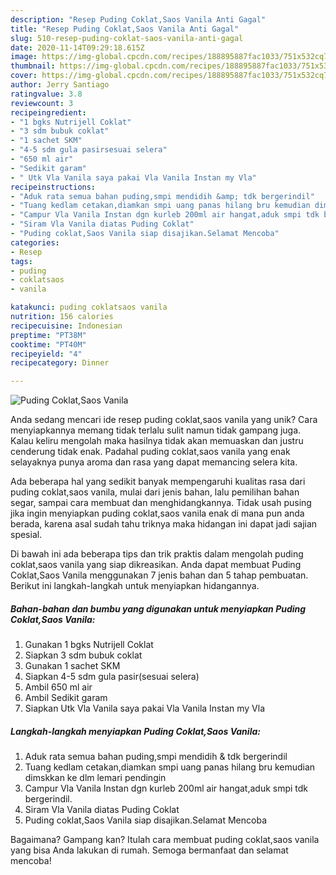 ```yaml
---
description: "Resep Puding Coklat,Saos Vanila Anti Gagal"
title: "Resep Puding Coklat,Saos Vanila Anti Gagal"
slug: 510-resep-puding-coklat-saos-vanila-anti-gagal
date: 2020-11-14T09:29:18.615Z
image: https://img-global.cpcdn.com/recipes/188895887fac1033/751x532cq70/puding-coklatsaos-vanila-foto-resep-utama.jpg
thumbnail: https://img-global.cpcdn.com/recipes/188895887fac1033/751x532cq70/puding-coklatsaos-vanila-foto-resep-utama.jpg
cover: https://img-global.cpcdn.com/recipes/188895887fac1033/751x532cq70/puding-coklatsaos-vanila-foto-resep-utama.jpg
author: Jerry Santiago
ratingvalue: 3.8
reviewcount: 3
recipeingredient:
- "1 bgks Nutrijell Coklat"
- "3 sdm bubuk coklat"
- "1 sachet SKM"
- "4-5 sdm gula pasirsesuai selera"
- "650 ml air"
- "Sedikit garam"
- " Utk Vla Vanila saya pakai Vla Vanila Instan my Vla"
recipeinstructions:
- "Aduk rata semua bahan puding,smpi mendidih &amp; tdk bergerindil"
- "Tuang kedlam cetakan,diamkan smpi uang panas hilang bru kemudian dimskkan ke dlm lemari pendingin"
- "Campur Vla Vanila Instan dgn kurleb 200ml air hangat,aduk smpi tdk bergerindil."
- "Siram Vla Vanila diatas Puding Coklat"
- "Puding coklat,Saos Vanila siap disajikan.Selamat Mencoba"
categories:
- Resep
tags:
- puding
- coklatsaos
- vanila

katakunci: puding coklatsaos vanila 
nutrition: 156 calories
recipecuisine: Indonesian
preptime: "PT38M"
cooktime: "PT40M"
recipeyield: "4"
recipecategory: Dinner

---
```



![Puding Coklat,Saos Vanila](https://img-global.cpcdn.com/recipes/188895887fac1033/751x532cq70/puding-coklatsaos-vanila-foto-resep-utama.jpg)

Anda sedang mencari ide resep puding coklat,saos vanila yang unik? Cara menyiapkannya memang tidak terlalu sulit namun tidak gampang juga. Kalau keliru mengolah maka hasilnya tidak akan memuaskan dan justru cenderung tidak enak. Padahal puding coklat,saos vanila yang enak selayaknya punya aroma dan rasa yang dapat memancing selera kita.

Ada beberapa hal yang sedikit banyak mempengaruhi kualitas rasa dari puding coklat,saos vanila, mulai dari jenis bahan, lalu pemilihan bahan segar, sampai cara membuat dan menghidangkannya. Tidak usah pusing jika ingin menyiapkan puding coklat,saos vanila enak di mana pun anda berada, karena asal sudah tahu triknya maka hidangan ini dapat jadi sajian spesial.




Di bawah ini ada beberapa tips dan trik praktis dalam mengolah puding coklat,saos vanila yang siap dikreasikan. Anda dapat membuat Puding Coklat,Saos Vanila menggunakan 7 jenis bahan dan 5 tahap pembuatan. Berikut ini langkah-langkah untuk menyiapkan hidangannya.

<!--inarticleads1-->

##### Bahan-bahan dan bumbu yang digunakan untuk menyiapkan Puding Coklat,Saos Vanila:

1. Gunakan 1 bgks Nutrijell Coklat
1. Siapkan 3 sdm bubuk coklat
1. Gunakan 1 sachet SKM
1. Siapkan 4-5 sdm gula pasir(sesuai selera)
1. Ambil 650 ml air
1. Ambil Sedikit garam
1. Siapkan  Utk Vla Vanila saya pakai Vla Vanila Instan my Vla




<!--inarticleads2-->

##### Langkah-langkah menyiapkan Puding Coklat,Saos Vanila:

1. Aduk rata semua bahan puding,smpi mendidih &amp; tdk bergerindil
1. Tuang kedlam cetakan,diamkan smpi uang panas hilang bru kemudian dimskkan ke dlm lemari pendingin
1. Campur Vla Vanila Instan dgn kurleb 200ml air hangat,aduk smpi tdk bergerindil.
1. Siram Vla Vanila diatas Puding Coklat
1. Puding coklat,Saos Vanila siap disajikan.Selamat Mencoba




Bagaimana? Gampang kan? Itulah cara membuat puding coklat,saos vanila yang bisa Anda lakukan di rumah. Semoga bermanfaat dan selamat mencoba!
